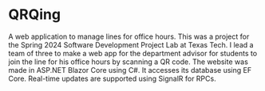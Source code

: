 # QRQing
A web application to manage lines for office hours. This was a project for the Spring 2024 Software Development Project Lab at Texas Tech. I lead a team of three to make a web app for the department advisor for students to join the line for his office hours by scanning a QR code. The website was made in ASP.NET Blazor Core using C#. It accesses its database using EF Core. Real-time updates are supported using SignalR for RPCs.